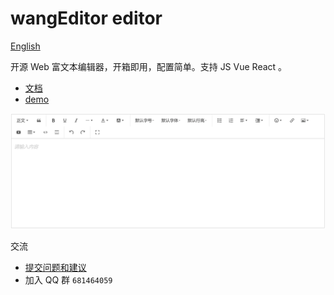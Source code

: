 # wangEditor editor

[English](./README-en.md)

开源 Web 富文本编辑器，开箱即用，配置简单。支持 JS Vue React 。

- [文档](https://www.wangeditor.com/)
- [demo](https://www.wangeditor.com/demo/)

![](../../docs/images/editor.png)

交流
- [提交问题和建议](https://github.com/wangeditor-team/wangEditor-v5/issues)
- 加入 QQ 群 `681464059`
